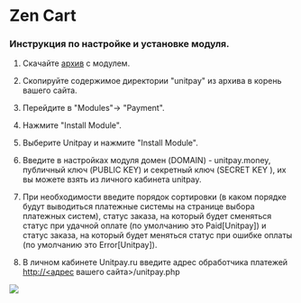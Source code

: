 # Zen Cart

### Инструкция по настройке и установке модуля. <a id="instrukciya-po-nastroike-i-ustanovke-modulya"></a>

1. Скачайте [архив](https://github.com/unitpay/zencart) с модулем.

2. Скопируйте содержимое директории "unitpay" из архива в корень вашего сайта.

3. Перейдите в "Modules"-&gt; "Payment".

4. Нажмите "Install Module".

5. Выберите Unitpay и нажмите "Install Module".

6. Введите в настройках модуля домен \(DOMAIN\) - unitpay.money, публичный ключ \(PUBLIC KEY\) и секретный ключ \(SECRET KEY \), их вы можете взять из личного кабинета unitpay.

7. При необходимости введите порядок сортировки \(в каком порядке будут выводиться платежные системы на странице выбора платежных систем\), статус заказа, на который будет сменяться статус при удачной оплате \(по умолчанию это Paid\[Unitpay\]\) и статус заказа, на который будет меняться статус при ошибке оплаты \(по умолчанию это Error\[Unitpay\]\).

8. В личном кабинете Unitpay.ru введите адрес обработчика платежей [http://&lt;адрес](http://xn--/%3C-8cdug0fj/) вашего сайта&gt;/unitpay.php  
  
![](https://s3.amazonaws.com/helpscout.net/docs/assets/551a91dbe4b0221aadf24410/images/588722e1dd8c8e73b3e8f083/file-HdckvhNBxs.png)


